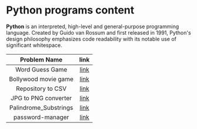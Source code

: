 <!-- @format -->

# Python programs content

**Python** is an interpreted, high-level and general-purpose programming language. Created by Guido van Rossum and first released in 1991, Python's design philosophy emphasizes code readability with its notable use of significant whitespace.

|     Problem Name      |                          link                          |
| :-------------------: | :----------------------------------------------------: |
|    Word Guess Game    |                 [link](./wordGuess.py)                 |
| Bollywood movie game  |                 [link](./Bollywood.py)                 |
|   Repository to CSV   |          [link](./repositoriesTo_CSV/main.py)          |
| JPG to PNG converter  | [link](./JPG_to_PNG_converter/JPG_to_PNG_Converter.py) |
| Palindrome_Substrings |           [link](./Palindrome_Substrings.py)           |
|   password-manager    |     [link](./password-manager/password-manager.py)     |
